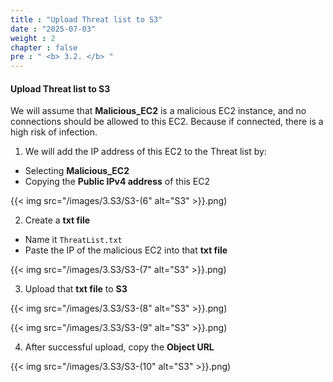 ```yaml
---
title : "Upload Threat list to S3"
date : "2025-07-03"
weight : 2
chapter : false
pre : " <b> 3.2. </b> "
---
```


#### Upload Threat list to S3
We will assume that **Malicious_EC2** is a malicious EC2 instance, and no connections should be allowed to this EC2. Because if connected, there is a high risk of infection.

1. We will add the IP address of this EC2 to the Threat list by:
- Selecting **Malicious_EC2**
- Copying the **Public IPv4 address** of this EC2

{{< img src="/images/3.S3/S3-(6" alt="S3" >}}.png)

2. Create a **txt file**
- Name it `ThreatList.txt`
- Paste the IP of the malicious EC2 into that **txt file**

{{< img src="/images/3.S3/S3-(7" alt="S3" >}}.png)

3. Upload that **txt file** to **S3**

{{< img src="/images/3.S3/S3-(8" alt="S3" >}}.png)

{{< img src="/images/3.S3/S3-(9" alt="S3" >}}.png)

4. After successful upload, copy the **Object URL**

{{< img src="/images/3.S3/S3-(10" alt="S3" >}}.png)